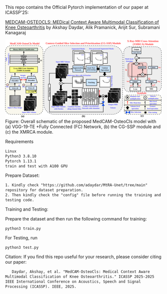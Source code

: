 This repo contains the Official Pytorch implementation of our paper at ICASSP'25:

[MEDCAM-OSTEOCLS: MEDical Context Aware Multimodal Classification of Knee Osteoarthritis](https://ieeexplore.ieee.org/document/10889060) by Akshay Daydar, Alik Pramanick, Arijit Sur, Subramani Kanagaraj

![MedCAM_OsteoCls_architecture](./MedCAM_OsteoCls_architecture.png) Figure: Overall schematic of the proposed MedCAM-OsteoCls model with (a) VGG-19-TE +Fully Connected (FC) Network, (b) the CG-SSP module and (c) the XMRCA module.

Requirements

    Linux
    Python3 3.8.10
    Pytorch 1.13.1
    train and test with A100 GPU

Prepare Dataset:

    1. Kindly check "https://github.com/adaydar/MtRA-Unet/tree/main" repository for dataset preparation.
    2. Then kindly check the "config" file before running the training and testing code.

Training and Testing:

Prepare the dataset and then run the following command for training:

    python3 train.py

For Testing, run

    python3 test.py

Citation:
 If you find this repo useful for your research, please consider citing our paper:
 
       Daydar, Akshay, et al. "MedCAM-OsteoCls: Medical Context Aware Multimodal Classification of Knee Osteoarthritis." ICASSP 2025-2025 IEEE International Conference on Acoustics, Speech and Signal Processing (ICASSP). IEEE, 2025.
